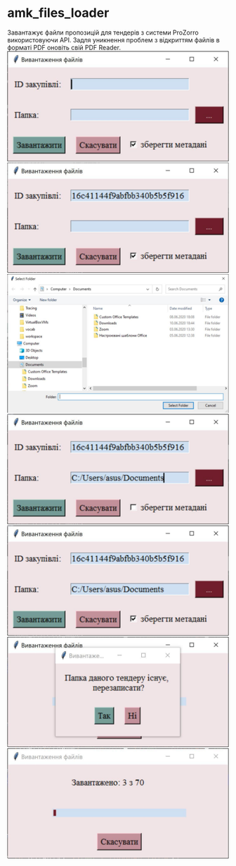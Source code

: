 # amk_files_loader
Завантажує файли пропозицій для тендерів з системи ProZorro використовуючи API.
Задля уникнення проблем з відкриттям файлів в форматі PDF оновіть свій PDF Reader.
![Початок](/images/empty.jpg)
![Вставте айді тендера](/images/id.jpg)
![Виберіть папку](/images/select.jpg)
![Заберіть галочку при потребі](/images/uncheck.jpg)
![Завантажити](/images/submit.jpg)
![Перезаписати папку тендера](/images/rewrite.jpg)
![Йде завантаження](/images/download.jpg)